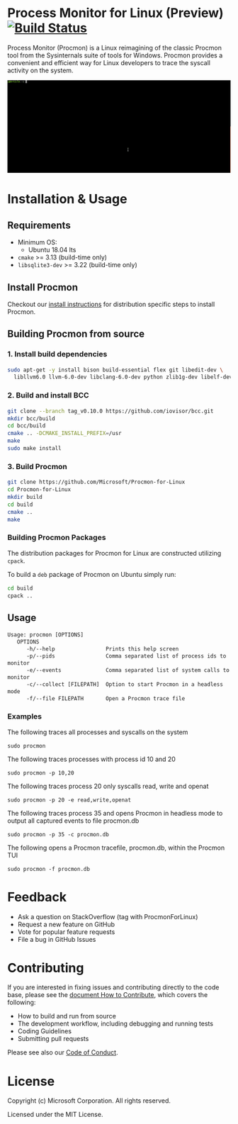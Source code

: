 # Process Monitor for Linux (Preview) [![Build Status](https://oss-sysinternals.visualstudio.com/Procmon%20for%20Linux/_apis/build/status/microsoft.ProcMon-for-Linux?branchName=main)](https://oss-sysinternals.visualstudio.com/Procmon%20for%20Linux/_build/latest?definitionId=18&branchName=main)
Process Monitor (Procmon) is a Linux reimagining of the classic Procmon tool from the Sysinternals suite of tools for Windows.  Procmon provides a convenient and efficient way for Linux developers to trace the syscall activity on the system.  

![Procmon in use](procmon.gif "Procmon in use")

# Installation & Usage

## Requirements
* Minimum OS:
    * Ubuntu 18.04 lts
* `cmake` >= 3.13 (build-time only)
* `libsqlite3-dev` >= 3.22 (build-time only)
 

## Install Procmon
Checkout our [install instructions](INSTALL.md) for distribution specific steps to install Procmon.

## Building Procmon from source


### 1. Install build dependencies
```bash
sudo apt-get -y install bison build-essential flex git libedit-dev \
  libllvm6.0 llvm-6.0-dev libclang-6.0-dev python zlib1g-dev libelf-dev
```

### 2. Build and install BCC
```bash
git clone --branch tag_v0.10.0 https://github.com/iovisor/bcc.git
mkdir bcc/build
cd bcc/build
cmake .. -DCMAKE_INSTALL_PREFIX=/usr
make
sudo make install
```

### 3. Build Procmon
```bash
git clone https://github.com/Microsoft/Procmon-for-Linux
cd Procmon-for-Linux
mkdir build
cd build
cmake ..
make
```

### Building Procmon Packages 
The distribution packages for Procmon for Linux are constructed utilizing `cpack`.

To build a `deb` package of Procmon on Ubuntu simply run:
```sh
cd build
cpack ..
```

## Usage
```
Usage: procmon [OPTIONS]
   OPTIONS
      -h/--help                Prints this help screen
      -p/--pids                Comma separated list of process ids to monitor
      -e/--events              Comma separated list of system calls to monitor
      -c/--collect [FILEPATH]  Option to start Procmon in a headless mode
      -f/--file FILEPATH       Open a Procmon trace file
```

### Examples
The following traces all processes and syscalls on the system
```
sudo procmon
```
The following traces processes with process id 10 and 20
```
sudo procmon -p 10,20
```
The following traces process 20 only syscalls read, write and openat
```
sudo procmon -p 20 -e read,write,openat
```
The following traces process 35 and opens Procmon in headless mode to output all captured events to file procmon.db
```
sudo procmon -p 35 -c procmon.db
```
The following opens a Procmon tracefile, procmon.db, within the Procmon TUI
```
sudo procmon -f procmon.db
```

# Feedback
* Ask a question on StackOverflow (tag with ProcmonForLinux)
* Request a new feature on GitHub
* Vote for popular feature requests
* File a bug in GitHub Issues

# Contributing
If you are interested in fixing issues and contributing directly to the code base, please see the [document How to Contribute](CONTRIBUTING.md), which covers the following:
* How to build and run from source
* The development workflow, including debugging and running tests
* Coding Guidelines
* Submitting pull requests

Please see also our [Code of Conduct](CODE_OF_CONDUCT.md).


# License
Copyright (c) Microsoft Corporation. All rights reserved.

Licensed under the MIT License.
